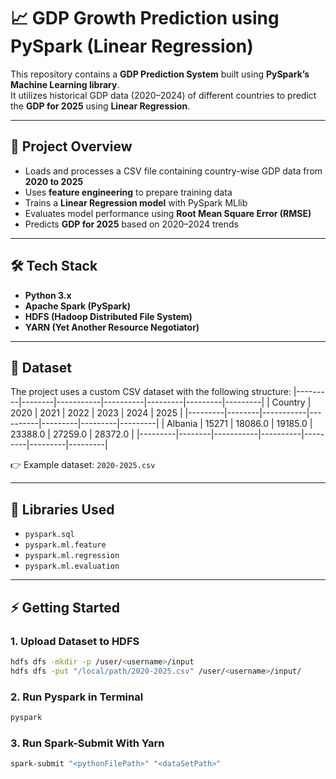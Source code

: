 # 📈 GDP Growth Prediction using PySpark (Linear Regression)

This repository contains a **GDP Prediction System** built using **PySpark’s Machine Learning library**.  
It utilizes historical GDP data (2020–2024) of different countries to predict the **GDP for 2025** using **Linear Regression**.

---

## 📌 Project Overview

- Loads and processes a CSV file containing country-wise GDP data from **2020 to 2025**
- Uses **feature engineering** to prepare training data
- Trains a **Linear Regression model** with PySpark MLlib
- Evaluates model performance using **Root Mean Square Error (RMSE)**
- Predicts **GDP for 2025** based on 2020–2024 trends

---

## 🛠️ Tech Stack

- **Python 3.x**
- **Apache Spark (PySpark)**
- **HDFS (Hadoop Distributed File System)**
- **YARN (Yet Another Resource Negotiator)**

---

## 📂 Dataset

The project uses a custom CSV dataset with the following structure:
|---------|--------|-----------|----------|---------|---------|---------|
| Country |  2020  |   2021    |   2022   |   2023  |  2024   |  2025   |
|---------|--------|-----------|----------|---------|---------|---------|
| Albania | 15271  | 18086.0   | 19185.0  | 23388.0 | 27259.0 | 28372.0 |
|---------|--------|-----------|----------|---------|---------|---------|

👉 Example dataset: `2020-2025.csv`

---

## 🧰 Libraries Used

- `pyspark.sql`
- `pyspark.ml.feature`
- `pyspark.ml.regression`
- `pyspark.ml.evaluation`

---

## ⚡ Getting Started

### 1. Upload Dataset to HDFS

```bash
hdfs dfs -mkdir -p /user/<username>/input
hdfs dfs -put "/local/path/2020-2025.csv" /user/<username>/input/
```

### 2. Run Pyspark in Terminal

``` bash
pyspark
```

### 3. Run Spark-Submit With Yarn
```bash
spark-submit "<pythonFilePath>" "<dataSetPath>"
```



